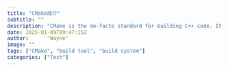 ```yaml
---
title: "CMake简介"
subtitle: ""
description: "CMake is the de-facto standard for building C++ code. It’s a powerful, comprehensive solution for managing the software build process."
date: 2025-01-09T09:47:15Z
author:      "Wayne"
image: ""
tags: ["CMake", "build tool", "build system"]
categories: ["Tech"]
---
```

